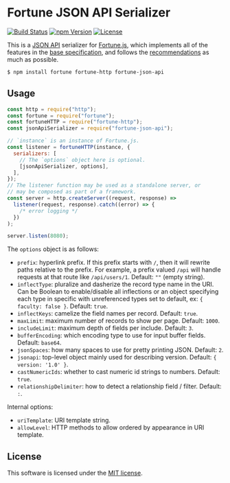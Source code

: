 # Fortune JSON API Serializer

[![Build Status](https://img.shields.io/travis/fortunejs/fortune-json-api/master.svg?style=flat-square)](https://travis-ci.org/fortunejs/fortune-json-api)
[![npm Version](https://img.shields.io/npm/v/fortune-json-api.svg?style=flat-square)](https://www.npmjs.com/package/fortune-json-api)
[![License](https://img.shields.io/npm/l/fortune-json-api.svg?style=flat-square)](https://raw.githubusercontent.com/fortunejs/fortune-json-api/master/LICENSE)

This is a [JSON API](http://jsonapi.org) serializer for [Fortune.js](http://fortune.js.org/), which implements all of the features in the [base specification](http://jsonapi.org/format/), and follows the [recommendations](http://jsonapi.org/recommendations/) as much as possible.

```sh
$ npm install fortune fortune-http fortune-json-api
```

## Usage

```js
const http = require("http");
const fortune = require("fortune");
const fortuneHTTP = require("fortune-http");
const jsonApiSerializer = require("fortune-json-api");

// `instance` is an instance of Fortune.js.
const listener = fortuneHTTP(instance, {
  serializers: [
    // The `options` object here is optional.
    [jsonApiSerializer, options],
  ],
});
// The listener function may be used as a standalone server, or
// may be composed as part of a framework.
const server = http.createServer((request, response) =>
  listener(request, response).catch((error) => {
    /* error logging */
  })
);

server.listen(8080);
```

The `options` object is as follows:

- `prefix`: hyperlink prefix. If this prefix starts with `/`, then it will rewrite paths relative to the prefix. For example, a prefix valued `/api` will handle requests at that route like `/api/users/1`. Default: `""` (empty string).
- `inflectType`: pluralize and dasherize the record type name in the URI. Can be Boolean to enable/disable all inflections or an object specifying each type in specific with unreferenced types set to default, ex: `{ faculty: false }`. Default: `true`.
- `inflectKeys`: camelize the field names per record. Default: `true`.
- `maxLimit`: maximum number of records to show per page. Default: `1000`.
- `includeLimit`: maximum depth of fields per include. Default: `3`.
- `bufferEncoding`: which encoding type to use for input buffer fields. Default: `base64`.
- `jsonSpaces`: how many spaces to use for pretty printing JSON. Default: `2`.
- `jsonapi`: top-level object mainly used for describing version. Default: `{ version: '1.0' }`.
- `castNumericIds`: whether to cast numeric id strings to numbers. Default: `true`.
- `relationshipDelimiter`: how to detect a relationship field / filter. Default: `:`.

Internal options:

- `uriTemplate`: URI template string.
- `allowLevel`: HTTP methods to allow ordered by appearance in URI template.

## License

This software is licensed under the [MIT license](https://raw.githubusercontent.com/fortunejs/fortune-json-api/master/LICENSE).
